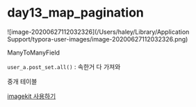 # day13_map_pagination



![image-20200627112032326](/Users/haley/Library/Application Support/typora-user-images/image-20200627112032326.png)



ManyToManyField

`user_a.post_set.all()` : 속한거 다 가져와



중개 테이블 



[imagekit 사용하기](https://gorillaz.tistory.com/10)


